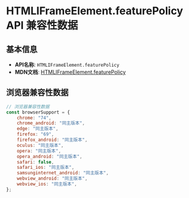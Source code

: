 # HTMLIFrameElement.featurePolicy API 兼容性数据

## 基本信息

- **API名称**: `HTMLIFrameElement.featurePolicy`
- **MDN文档**: [HTMLIFrameElement.featurePolicy](https://developer.mozilla.org/docs/Web/API/HTMLIFrameElement/featurePolicy)

## 浏览器兼容性数据

```javascript
// 浏览器兼容性数据
const browserSupport = {
    chrome: "74",
    chrome_android: "同主版本",
    edge: "同主版本",
    firefox: "69",
    firefox_android: "同主版本",
    oculus: "同主版本",
    opera: "同主版本",
    opera_android: "同主版本",
    safari: false,
    safari_ios: "同主版本",
    samsunginternet_android: "同主版本",
    webview_android: "同主版本",
    webview_ios: "同主版本",
};

```

